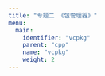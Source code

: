 ```yaml
---
title: "专题二 《包管理器》"
menu:
  main:
    identifier: "vcpkg"
    parent: "cpp"
    name: "vcpkg"
    weight: 2
---
```



